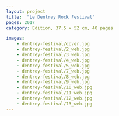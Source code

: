 ```yaml
---
layout: project
title:  "Le Dentrey Rock Festival"
pages: 2017
category: Edition, 37,5 × 52 cm, 40 pages

images:
    - dentrey-festival/cover.jpg
    - dentrey-festival/2_web.jpg
    - dentrey-festival/3_web.jpg
    - dentrey-festival/4_web.jpg
    - dentrey-festival/5_web.jpg
    - dentrey-festival/7_web.jpg
    - dentrey-festival/8_web.jpg
    - dentrey-festival/9_web.jpg
    - dentrey-festival/10_web.jpg
    - dentrey-festival/11_web.jpg
    - dentrey-festival/12_web.jpg
    - dentrey-festival/13_web.jpg
---
```


